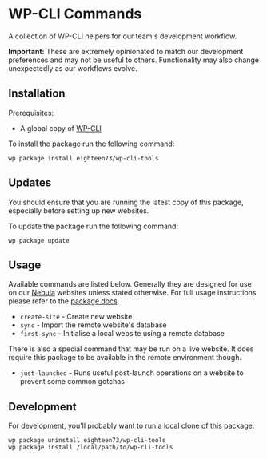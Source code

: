 # WP-CLI Commands

A collection of WP-CLI helpers for our team's development workflow.

**Important:** These are extremely opinionated to match our development preferences and may not be useful to others. Functionality may also change unexpectedly as our workflows evolve.

## Installation

Prerequisites:

- A global copy of [WP-CLI](https://make.wordpress.org/cli/handbook/guides/installing/)

To install the package run the following command:

```shell
wp package install eighteen73/wp-cli-tools
```

## Updates

You should ensure that you are running the latest copy of this package, especially before setting up new websites.

To update the package run the following command:

```shell
wp package update
```

## Usage

Available commands are listed below. Generally they are designed for use on our [Nebula](https://github.com/eighteen73/nebula) websites unless stated otherwise. For full usage instructions please refer to the [package docs](https://docs.eighteen73.co.uk/wordpress/build-tools/wp-cli/).

* `create-site` - Create new website
* `sync` - Import the remote website's database
* `first-sync` - Initialise a local website using a remote database

There is also a special command that may be run on a live website. It does require this package to be available in the remote environment though.

* `just-launched` - Runs useful post-launch operations on a website to prevent some common gotchas

## Development

For development, you'll probably want to run a local clone of this package.

```shell
wp package uninstall eighteen73/wp-cli-tools
wp package install /local/path/to/wp-cli-tools
```
